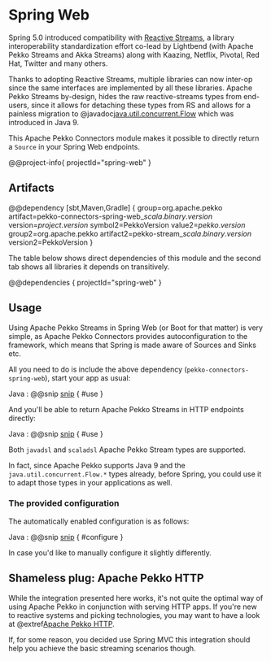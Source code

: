 # Spring Web

Spring 5.0 introduced compatibility with [Reactive Streams](https://www.reactive-streams.org), a library interoperability standardization effort co-lead by Lightbend (with Apache Pekko Streams and Akka Streams)
along with Kaazing, Netflix, Pivotal, Red Hat, Twitter and many others.

Thanks to adopting Reactive Streams, multiple libraries can now inter-op since the same interfaces are implemented by 
all these libraries. Apache Pekko Streams by-design, hides the raw reactive-streams types from end-users, since it allows for
detaching these types from RS and allows for a painless migration to @javadoc[java.util.concurrent.Flow](java.util.concurrent.Flow) which was introduced in Java 9.

This Apache Pekko Connectors module makes it possible to directly return a `Source` in your Spring Web endpoints.

@@project-info{ projectId="spring-web" }


## Artifacts

@@dependency [sbt,Maven,Gradle] {
  group=org.apache.pekko
  artifact=pekko-connectors-spring-web_$scala.binary.version$
  version=$project.version$
  symbol2=PekkoVersion
  value2=$pekko.version$
  group2=org.apache.pekko
  artifact2=pekko-stream_$scala.binary.version$
  version2=PekkoVersion
}

The table below shows direct dependencies of this module and the second tab shows all libraries it depends on transitively.

@@dependencies { projectId="spring-web" }


## Usage

Using Apache Pekko Streams in Spring Web (or Boot for that matter) is very simple, as Apache Pekko Connectors provides autoconfiguration to the
framework, which means that Spring is made aware of Sources and Sinks etc. 

All you need to do is include the above dependency (`pekko-connectors-spring-web`), start your app as usual:

Java
: @@snip [snip](/spring-web/src/test/java/docs/javadsl/DemoApplication.java) { #use }


And you'll be able to return Apache Pekko Streams in HTTP endpoints directly:


Java
: @@snip [snip](/spring-web/src/test/java/docs/javadsl/SampleController.java) { #use }

Both `javadsl` and `scaladsl` Apache Pekko Stream types are supported.

In fact, since Apache Pekko supports Java 9 and the `java.util.concurrent.Flow.*` types already, before Spring, you could use it
to adapt those types in your applications as well.

### The provided configuration

The automatically enabled configuration is as follows:

Java
: @@snip [snip](/spring-web/src/main/java/org/apache/pekko/stream/connectors/spring/web/SpringWebPekkoStreamsConfiguration.java) { #configure }

In case you'd like to manually configure it slightly differently.

## Shameless plug: Apache Pekko HTTP 

While the integration presented here works, it's not quite the optimal way of using Apache Pekko in conjunction with serving HTTP apps.
If you're new to reactive systems and picking technologies, you may want to have a look at @extref[Apache Pekko HTTP](pekko-http:).

If, for some reason, you decided use Spring MVC this integration should help you achieve the basic streaming scenarios though.
